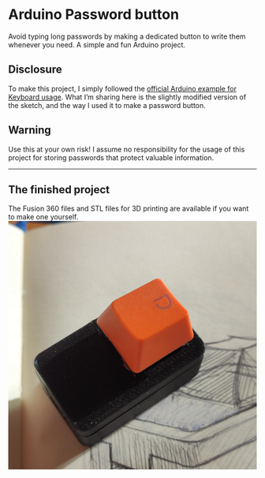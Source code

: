 # Arduino Password button
Avoid typing long passwords by making a dedicated button to write them whenever you need. A simple and fun Arduino project.

## Disclosure
To make this project, I simply followed the [official Arduino example for Keyboard usage](https://docs.arduino.cc/built-in-examples/usb/KeyboardMessage). What I’m sharing here is the slightly modified version of the sketch, and the way I used it to make a password button.

## Warning
Use this at your own risk! I assume no responsibility for the usage of this project for storing passwords that protect valuable information.

---

## The finished project
The Fusion 360 files and STL files for 3D printing are available if you want to make one yourself.
![Test](Photos/Password_key_Arduino_1.jpg)